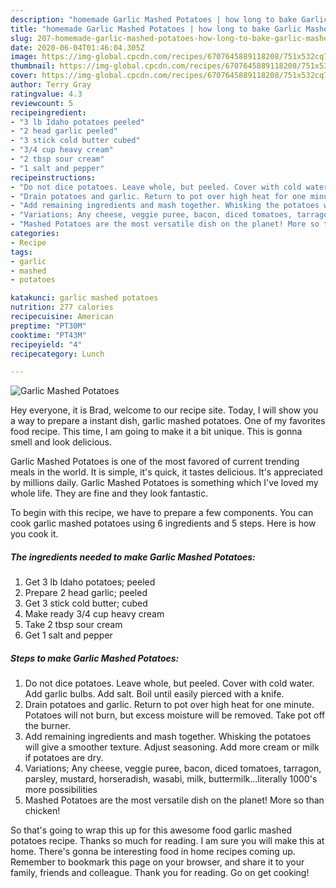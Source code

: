 ```yaml
---
description: "homemade Garlic Mashed Potatoes | how long to bake Garlic Mashed Potatoes"
title: "homemade Garlic Mashed Potatoes | how long to bake Garlic Mashed Potatoes"
slug: 207-homemade-garlic-mashed-potatoes-how-long-to-bake-garlic-mashed-potatoes
date: 2020-06-04T01:46:04.305Z
image: https://img-global.cpcdn.com/recipes/6707645889118208/751x532cq70/garlic-mashed-potatoes-recipe-main-photo.jpg
thumbnail: https://img-global.cpcdn.com/recipes/6707645889118208/751x532cq70/garlic-mashed-potatoes-recipe-main-photo.jpg
cover: https://img-global.cpcdn.com/recipes/6707645889118208/751x532cq70/garlic-mashed-potatoes-recipe-main-photo.jpg
author: Terry Gray
ratingvalue: 4.3
reviewcount: 5
recipeingredient:
- "3 lb Idaho potatoes peeled"
- "2 head garlic peeled"
- "3 stick cold butter cubed"
- "3/4 cup heavy cream"
- "2 tbsp sour cream"
- "1 salt and pepper"
recipeinstructions:
- "Do not dice potatoes. Leave whole, but peeled. Cover with cold water. Add garlic bulbs. Add salt. Boil until easily pierced with a knife."
- "Drain potatoes and garlic. Return to pot over high heat for one minute. Potatoes will not burn, but excess moisture will be removed. Take pot off the burner."
- "Add remaining ingredients and mash together. Whisking the potatoes will give a smoother texture. Adjust seasoning. Add more cream or milk if potatoes are dry."
- "Variations; Any cheese, veggie puree, bacon, diced tomatoes, tarragon, parsley, mustard, horseradish, wasabi, milk, buttermilk...literally 1000&#39;s more possibilities"
- "Mashed Potatoes are the most versatile dish on the planet! More so than chicken!"
categories:
- Recipe
tags:
- garlic
- mashed
- potatoes

katakunci: garlic mashed potatoes 
nutrition: 277 calories
recipecuisine: American
preptime: "PT30M"
cooktime: "PT43M"
recipeyield: "4"
recipecategory: Lunch

---
```



![Garlic Mashed Potatoes](https://img-global.cpcdn.com/recipes/6707645889118208/751x532cq70/garlic-mashed-potatoes-recipe-main-photo.jpg)

Hey everyone, it is Brad, welcome to our recipe site. Today, I will show you a way to prepare a instant dish, garlic mashed potatoes. One of my favorites food recipe. This time, I am going to make it a bit unique. This is gonna smell and look delicious.



Garlic Mashed Potatoes is one of the most favored of current trending meals in the world. It is simple, it's quick, it tastes delicious. It's appreciated by millions daily. Garlic Mashed Potatoes is something which I've loved my whole life. They are fine and they look fantastic.


To begin with this recipe, we have to prepare a few components. You can cook garlic mashed potatoes using 6 ingredients and 5 steps. Here is how you cook it.

<!--inarticleads1-->

##### The ingredients needed to make Garlic Mashed Potatoes:

1. Get 3 lb Idaho potatoes; peeled
1. Prepare 2 head garlic; peeled
1. Get 3 stick cold butter; cubed
1. Make ready 3/4 cup heavy cream
1. Take 2 tbsp sour cream
1. Get 1 salt and pepper




<!--inarticleads2-->

##### Steps to make Garlic Mashed Potatoes:

1. Do not dice potatoes. Leave whole, but peeled. Cover with cold water. Add garlic bulbs. Add salt. Boil until easily pierced with a knife.
1. Drain potatoes and garlic. Return to pot over high heat for one minute. Potatoes will not burn, but excess moisture will be removed. Take pot off the burner.
1. Add remaining ingredients and mash together. Whisking the potatoes will give a smoother texture. Adjust seasoning. Add more cream or milk if potatoes are dry.
1. Variations; Any cheese, veggie puree, bacon, diced tomatoes, tarragon, parsley, mustard, horseradish, wasabi, milk, buttermilk...literally 1000&#39;s more possibilities
1. Mashed Potatoes are the most versatile dish on the planet! More so than chicken!




So that's going to wrap this up for this awesome food garlic mashed potatoes recipe. Thanks so much for reading. I am sure you will make this at home. There's gonna be interesting food in home recipes coming up. Remember to bookmark this page on your browser, and share it to your family, friends and colleague. Thank you for reading. Go on get cooking!
